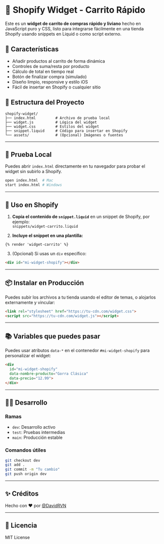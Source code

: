 # 🌽 Shopify Widget - Carrito Rápido

Este es un **widget de carrito de compras rápido y liviano** hecho en JavaScript puro y CSS, listo para integrarse fácilmente en una tienda Shopify usando snippets en Liquid o como script externo.

## 🚀 Características

- Añadir productos al carrito de forma dinámica
- Controles de suma/resta por producto
- Cálculo de total en tiempo real
- Botón de finalizar compra (simulado)
- Diseño limpio, responsive y estilo iOS
- Fácil de insertar en Shopify o cualquier sitio

## 🧹 Estructura del Proyecto

```
shopify-widget/
├── index.html         # Archivo de prueba local
├── widget.js          # Lógica del widget
├── widget.css         # Estilos del widget
├── snippet.liquid     # Código para insertar en Shopify
└── assets/            # (Opcional) Imágenes o fuentes
```

---

## 🧪 Prueba Local

Puedes abrir `index.html` directamente en tu navegador para probar el widget sin subirlo a Shopify.

```bash
open index.html  # Mac
start index.html # Windows
```

---

## 🛒 Uso en Shopify

1. **Copia el contenido de `snippet.liquid`** en un snippet de Shopify, por ejemplo:  
   `snippets/widget-carrito.liquid`

2. **Incluye el snippet en una plantilla:**

```liquid
{% render 'widget-carrito' %}
```

3. (Opcional) Si usas un `div` específico:

```html
<div id="mi-widget-shopify"></div>
```

---

## 📦 Instalar en Producción

Puedes subir los archivos a tu tienda usando el editor de temas, o alojarlos externamente y vincular:

```html
<link rel="stylesheet" href="https://tu-cdn.com/widget.css">
<script src="https://tu-cdn.com/widget.js"></script>
```

---

## 📚 Variables que puedes pasar

Puedes usar atributos `data-*` en el contenedor `#mi-widget-shopify` para personalizar el widget:

```html
<div
  id="mi-widget-shopify"
  data-nombre-producto="Gorra Clásica"
  data-precio="12.99">
</div>
```

---

## 🧑‍💻 Desarrollo

### Ramas

- `dev`: Desarrollo activo
- `test`: Pruebas intermedias
- `main`: Producción estable

### Comandos útiles

```bash
git checkout dev
git add .
git commit -m "Tu cambio"
git push origin dev
```

---

## ✨ Créditos

Hecho con ❤️ por [@DavidRVN](https://github.com/DavidRVN)

---

## 📄 Licencia

MIT License
